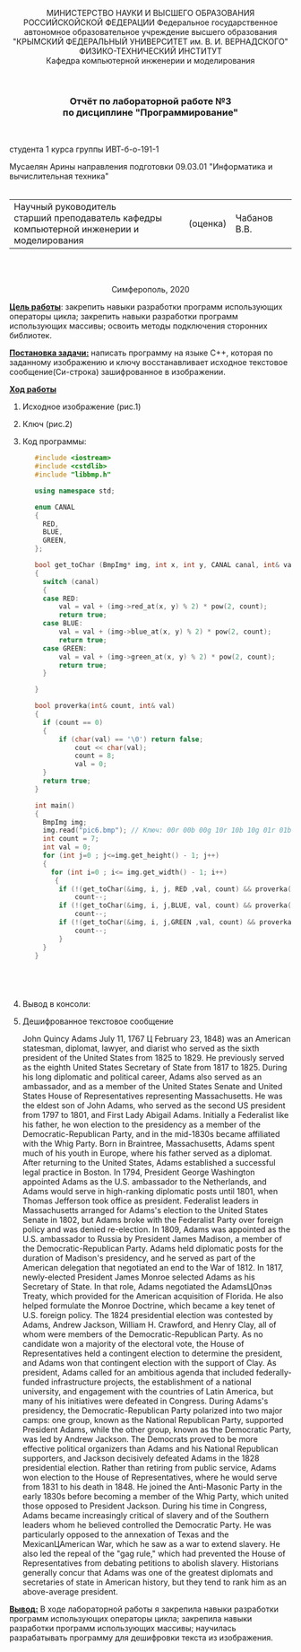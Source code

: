 <p align="center">  МИНИСТЕРСТВО НАУКИ И ВЫСШЕГО ОБРАЗОВАНИЯ РОССИЙСКОЙСКОЙ ФЕДЕРАЦИИ
Федеральное государственное автономное образовательное учреждение высшего образования
 <br/>
 "КРЫМСКИЙ ФЕДЕРАЛЬНЫЙ УНИВЕРСИТЕТ им. В. И. ВЕРНАДСКОГО"  <br/>
  ФИЗИКО-ТЕХНИЧЕСКИЙ ИНСТИТУТ <br/>
    Кафедра компьютерной инженерии и моделирования<br/></p>

<br/>

### <p align="center">Отчёт по лабораторной работе №3 <br/> по дисциплине "Программирование"</p>

<br/>

студента 1 курса группы ИВТ-б-о-191-1

Мусаелян Арины 
        направления подготовки 09.03.01 "Информатика и вычислительная техника"  
<br/>

<table>
<tr><td>Научный руководитель<br/> старший преподаватель кафедры<br/> компьютерной инженерии и моделирования</td>
<td>(оценка)</td>
<td>Чабанов В.В.</td>
</tr>
</table>

<br/><br/>

<p align="center">Симферополь, 2020</p>

**<u>Цель работы</u>**:  закрепить навыки разработки программ использующих операторы цикла; закрепить навыки разработки программ использующих массивы; освоить методы подключения сторонних библиотек.

**<u>Постановка задачи:</u>** написать программу на языке C++, которая по заданному изображению и ключу восстанавливает исходное текстовое сообщение(Си-строка) зашифрованное в изображении.

**<u>Ход работы</u>**

1. Исходное изображение (рис.1)





2. Ключ (рис.2)







3. Код программы:

   ```c++
      #include <iostream>
      #include <cstdlib>
      #include "libbmp.h"
   
      using namespace std;
   
      enum CANAL
      {
      	RED,
      	BLUE,
      	GREEN,
      };
   
      bool get_toChar (BmpImg* img, int x, int y, CANAL canal, int& val, int& count)
      {
      	switch (canal)
      	{
      	case RED:
      		val = val + (img->red_at(x, y) % 2) * pow(2, count);
      		return true;
      	case BLUE:
      		val = val + (img->blue_at(x, y) % 2) * pow(2, count);
      		return true;
      	case GREEN:
      		val = val + (img->green_at(x, y) % 2) * pow(2, count);
      		return true;
      	}
   
      }
   
      bool proverka(int& count, int& val)
      {
      	if (count == 0)
      	{
      		if (char(val) == '\0') return false;
      			cout << char(val);
      			count = 8;
      			val = 0;
      	}
      	return true;
      }
   
      int main()
      {
      	BmpImg img;
      	img.read("pic6.bmp"); // Ключ: 00r 00b 00g 10r 10b 10g 01r 01b
      	int count = 7;
      	int val = 0;
      	for (int j=0 ; j<=img.get_height() - 1; j++)
      	{
      	  for (int i=0 ; i<= img.get_width() - 1; i++)
      	   {
      		if (!(get_toChar(&img, i, j, RED ,val, count) && proverka(count, val)))                      return 0;
      			count--;
      		if (!(get_toChar(&img, i, j,BLUE, val, count) && proverka(count, val)))                      return 0;
      			count--;
      		if (!(get_toChar(&img, i, j,GREEN ,val, count) && proverka(count, val)))                     eturn 0;
      			count--;
      		}
      	}
      }
   
   
   
   
   
   
   ```

   


4. Вывод в консоли:







5. Дешифрованное текстовое сообщение

   John Quincy Adams July 11, 1767 Ц February 23, 1848) was an American statesman, diplomat, lawyer, and diarist who served as the sixth president of the United States from 1825 to 1829. He previously served as the eighth United States Secretary of State from 1817 to 1825. During his long diplomatic and political career, Adams also served as an ambassador, and as a member of the United States Senate and United States House of Representatives representing Massachusetts. He was the eldest son of John Adams, who served as the second US president from 1797 to 1801, and First Lady Abigail Adams. Initially a Federalist like his father, he won election to the presidency as a member of the Democratic-Republican Party, and in the mid-1830s became affiliated with the Whig Party.
   Born in Braintree, Massachusetts, Adams spent much of his youth in Europe, where his father served as a diplomat. After returning to the United States, Adams established a successful legal practice in Boston. In 1794, President George Washington appointed Adams as the U.S. ambassador to the Netherlands, and Adams would serve in high-ranking diplomatic posts until 1801, when Thomas Jefferson took office as president. Federalist leaders in Massachusetts arranged for Adams's election to the United States Senate in 1802, but Adams broke with the Federalist Party over foreign policy and was denied re-election. In 1809, Adams was appointed as the U.S. ambassador to Russia by President James Madison, a member of the Democratic-Republican Party. Adams held diplomatic posts for the duration of Madison's presidency, and he served as part of the American delegation that negotiated an end to the War of 1812. In 1817, newly-elected President James Monroe selected Adams as his Secretary of State. In that role, Adams negotiated the AdamsЦOnэs Treaty, which provided for the American acquisition of Florida. He also helped formulate the Monroe Doctrine, which became a key tenet of U.S. foreign policy.
   The 1824 presidential election was contested by Adams, Andrew Jackson, William H. Crawford, and Henry Clay, all of whom were members of the Democratic-Republican Party. As no candidate won a majority of the electoral vote, the House of Representatives held a contingent election to determine the president, and Adams won that contingent election with the support of Clay. As president, Adams called for an ambitious agenda that included federally-funded infrastructure projects, the establishment of a national university, and engagement with the countries of Latin America, but many of his initiatives were defeated in Congress. During Adams's presidency, the Democratic-Republican Party polarized into two major camps: one group, known as the National Republican Party, supported President Adams, while the other group, known as the Democratic Party, was led by Andrew Jackson. The Democrats proved to be more effective political organizers than Adams and his National Republican supporters, and Jackson decisively defeated Adams in the 1828 presidential election.
   Rather than retiring from public service, Adams won election to the House of Representatives, where he would serve from 1831 to his death in 1848. He joined the Anti-Masonic Party in the early 1830s before becoming a member of the Whig Party, which united those opposed to President Jackson. During his time in Congress, Adams became increasingly critical of slavery and of the Southern leaders whom he believed controlled the Democratic Party. He was particularly opposed to the annexation of Texas and the MexicanЦAmerican War, which he saw as a war to extend slavery. He also led the repeal of the "gag rule," which had prevented the House of Representatives from debating petitions to abolish slavery. Historians generally concur that Adams was one of the greatest diplomats and secretaries of state in American history, but they tend to rank him as an above-average president.

**<u>Вывод:</u>** В ходе лабораторной работы я закрепила навыки разработки программ использующих операторы цикла; закрепила навыки разработки программ использующих массивы; научилась разрабатывать программу для дешифровки текста из изображения. 